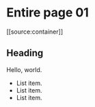 # Entire page 01


[[source:container]]


## Heading

Hello, world.

- List item.
- List item.
- List item.
